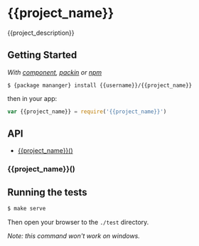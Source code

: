 
# {{project_name}}

  {{project_description}}

## Getting Started

_With [component](//github.com/component/component), [packin](//github.com/jkroso/packin) or [npm](//github.com/isaacs/npm)_  

	$ {package mananger} install {{username}}/{{project_name}}

then in your app:

```js
var {{project_name}} = require('{{project_name}}')
```

## API

- [{{project_name}}()](#{{project_name}})

### {{project_name}}()

## Running the tests

```bash
$ make serve
```

Then open your browser to the `./test` directory.

_Note: this command won't work on windows._ 
